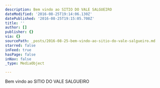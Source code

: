 ```yaml
---
description: Bem vindo ao SITIO DO VALE SALGUEIRO
dateModified: '2016-08-25T19:14:06.130Z'
datePublished: '2016-08-25T19:15:05.708Z'
title: ''
author: []
publisher: {}
via: {}
sourcePath: _posts/2016-08-25-bem-vindo-ao-sitio-do-vale-salgueiro.md
starred: false
inFeed: true
hasPage: false
inNav: false
_type: MediaObject

---
```

Bem vindo ao SITIO DO VALE SALGUEIRO